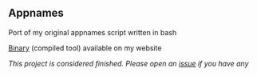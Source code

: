 ## Appnames

Port of my original appnames script written in bash

[Binary](https://ipadkid358.github.io/scripts/appnames) (compiled tool) available on my website 

*This project is considered finished. Please open an [issue](https://github.com/ipadkid358/appnames/issues) if you have any*
